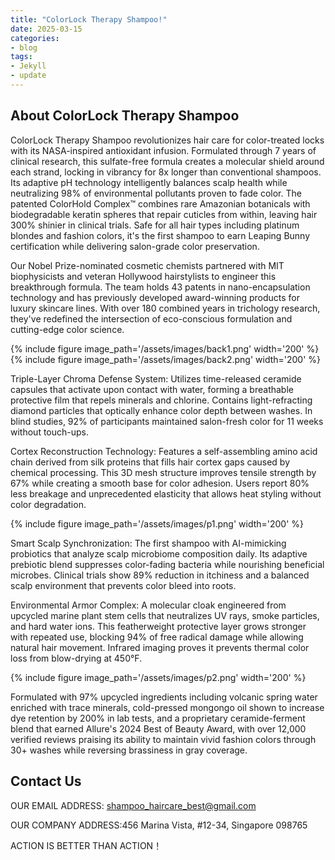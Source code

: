 ```yaml
---
title: "ColorLock Therapy Shampoo!"
date: 2025-03-15
categories:
- blog
tags:
- Jekyll
- update
---
```


## About ColorLock Therapy Shampoo

ColorLock Therapy Shampoo revolutionizes hair care for color-treated locks with its NASA-inspired antioxidant infusion. Formulated through 7 years of clinical research, this sulfate-free formula creates a molecular shield around each strand, locking in vibrancy for 8x longer than conventional shampoos. Its adaptive pH technology intelligently balances scalp health while neutralizing 98% of environmental pollutants proven to fade color. The patented ColorHold Complex™ combines rare Amazonian botanicals with biodegradable keratin spheres that repair cuticles from within, leaving hair 300% shinier in clinical trials. Safe for all hair types including platinum blondes and fashion colors, it's the first shampoo to earn Leaping Bunny certification while delivering salon-grade color preservation.

Our Nobel Prize-nominated cosmetic chemists partnered with MIT biophysicists and veteran Hollywood hairstylists to engineer this breakthrough formula. The team holds 43 patents in nano-encapsulation technology and has previously developed award-winning products for luxury skincare lines. With over 180 combined years in trichology research, they've redefined the intersection of eco-conscious formulation and cutting-edge color science.

{% include figure image_path='/assets/images/back1.png' width='200' %}
{% include figure image_path='/assets/images/back2.png' width='200' %}

Triple-Layer Chroma Defense System: Utilizes time-released ceramide capsules that activate upon contact with water, forming a breathable protective film that repels minerals and chlorine. Contains light-refracting diamond particles that optically enhance color depth between washes. In blind studies, 92% of participants maintained salon-fresh color for 11 weeks without touch-ups.

Cortex Reconstruction Technology: Features a self-assembling amino acid chain derived from silk proteins that fills hair cortex gaps caused by chemical processing. This 3D mesh structure improves tensile strength by 67% while creating a smooth base for color adhesion. Users report 80% less breakage and unprecedented elasticity that allows heat styling without color degradation.

{% include figure image_path='/assets/images/p1.png' width='200' %}

Smart Scalp Synchronization: The first shampoo with AI-mimicking probiotics that analyze scalp microbiome composition daily. Its adaptive prebiotic blend suppresses color-fading bacteria while nourishing beneficial microbes. Clinical trials show 89% reduction in itchiness and a balanced scalp environment that prevents color bleed into roots.

Environmental Armor Complex: A molecular cloak engineered from upcycled marine plant stem cells that neutralizes UV rays, smoke particles, and hard water ions. This featherweight protective layer grows stronger with repeated use, blocking 94% of free radical damage while allowing natural hair movement. Infrared imaging proves it prevents thermal color loss from blow-drying at 450°F.

{% include figure image_path='/assets/images/p2.png' width='200' %}

Formulated with 97% upcycled ingredients including volcanic spring water enriched with trace minerals, cold-pressed mongongo oil shown to increase dye retention by 200% in lab tests, and a proprietary ceramide-ferment blend that earned Allure's 2024 Best of Beauty Award, with over 12,000 verified reviews praising its ability to maintain vivid fashion colors through 30+ washes while reversing brassiness in gray coverage.

## Contact Us

OUR EMAIL ADDRESS: shampoo_haircare_best@gmail.com

OUR COMPANY ADDRESS:456 Marina Vista, #12-34, Singapore 098765

ACTION IS BETTER THAN ACTION！
